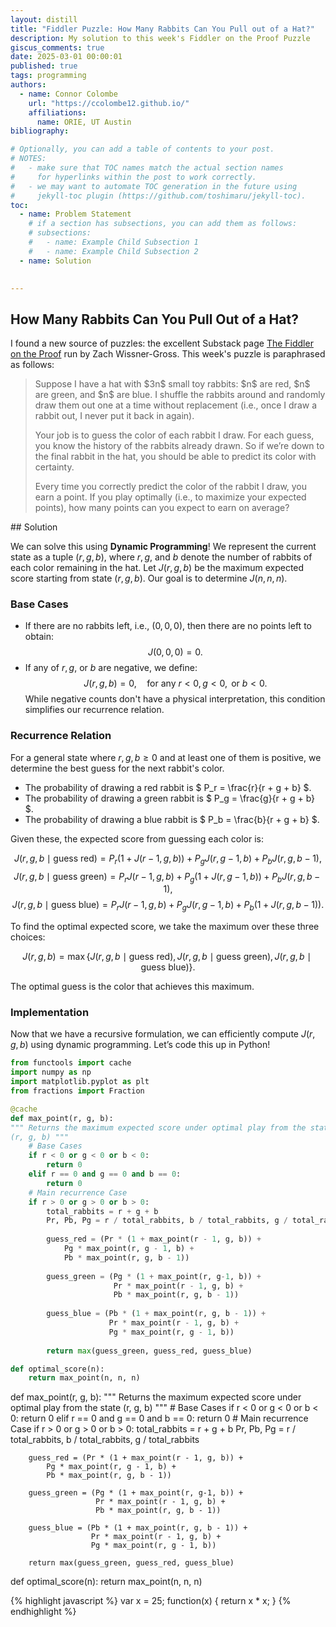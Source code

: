 ```yaml
---
layout: distill
title: "Fiddler Puzzle: How Many Rabbits Can You Pull out of a Hat?"
description: My solution to this week's Fiddler on the Proof Puzzle
giscus_comments: true
date: 2025-03-01 00:00:01
published: true
tags: programming
authors:
  - name: Connor Colombe
    url: "https://ccolombe12.github.io/"
    affiliations:
      name: ORIE, UT Austin
bibliography: 

# Optionally, you can add a table of contents to your post.
# NOTES:
#   - make sure that TOC names match the actual section names
#     for hyperlinks within the post to work correctly.
#   - we may want to automate TOC generation in the future using
#     jekyll-toc plugin (https://github.com/toshimaru/jekyll-toc).
toc:
  - name: Problem Statement
    # if a section has subsections, you can add them as follows:
    # subsections:
    #   - name: Example Child Subsection 1
    #   - name: Example Child Subsection 2
  - name: Solution
  

---
```


## How Many Rabbits Can You Pull Out of a Hat?

I found a new source of puzzles: the excellent Substack page [The Fiddler on the Proof](https://thefiddler.substack.com) run by Zach Wissner-Gross. This week's puzzle is paraphrased as follows: 
<blockquote>Suppose I have a hat with $3n$ small toy rabbits: $n$ are red, $n$ are green, and $n$ are blue. I shuffle the rabbits around and randomly draw them out one at a time without replacement (i.e., once I draw a rabbit out, I never put it back in again).

Your job is to guess the color of each rabbit I draw. For each guess, you know the history of the rabbits already drawn. So if we’re down to the final rabbit in the hat, you should be able to predict its color with certainty.

Every time you correctly predict the color of the rabbit I draw, you earn a point. If you play optimally (i.e., to maximize your expected points), how many points can you expect to earn on average?
</blockquote>
## Solution

We can solve this using **Dynamic Programming**! We represent the current state as a tuple $(r, g, b)$, where $r, g,$ and $b$ denote the number of rabbits of each color remaining in the hat. Let $J(r, g, b)$ be the maximum expected score starting from state $(r, g, b)$. Our goal is to determine $J(n, n, n)$.

### Base Cases

- If there are no rabbits left, i.e., $(0, 0, 0)$, then there are no points left to obtain:
  $$
  J(0, 0, 0) = 0.
  $$
- If any of $r, g,$ or $b$ are negative, we define:
  $$
  J(r, g, b) = 0, \quad \text{for any } r < 0, g < 0, \text{ or } b < 0.
  $$
  While negative counts don't have a physical interpretation, this condition simplifies our recurrence relation.

### Recurrence Relation

For a general state where $r, g, b \geq 0$ and at least one of them is positive, we determine the best guess for the next rabbit's color.

- The probability of drawing a red rabbit is $ P_r = \frac{r}{r + g + b} $.
- The probability of drawing a green rabbit is $ P_g = \frac{g}{r + g + b} $.
- The probability of drawing a blue rabbit is $ P_b = \frac{b}{r + g + b} $.

Given these, the expected score from guessing each color is:

$$
J\left(r, g, b \mid \text{guess red}\right) = P_r (1 + J(r - 1, g, b)) + P_g J(r, g - 1, b) + P_b J(r, g, b - 1),
$$
$$
J\left(r, g, b \mid \text{guess green}\right) = P_r J(r - 1, g, b) + P_g (1 + J(r, g - 1, b)) + P_b J(r, g, b - 1),
$$
$$
J \left(r, g, b \mid \text{guess blue}\right) = P_r J(r - 1, g, b) + P_g J(r, g - 1, b) + P_b (1 + J(r, g, b - 1)).
$$

To find the optimal expected score, we take the maximum over these three choices:

$$
J(r, g, b) = \max \{ J(r, g, b \mid \text{guess red}), J(r, g, b \mid \text{guess green}), J(r, g, b \mid \text{guess blue}) \}.
$$

The optimal guess is the color that achieves this maximum.

### Implementation

Now that we have a recursive formulation, we can efficiently compute $J(r, g, b)$ using dynamic programming. Let’s code this up in Python!

```python
from functools import cache
import numpy as np
import matplotlib.pyplot as plt
from fractions import Fraction

@cache
def max_point(r, g, b):
""" Returns the maximum expected score under optimal play from the state
(r, g, b) """
    # Base Cases
    if r < 0 or g < 0 or b < 0:
        return 0
    elif r == 0 and g == 0 and b == 0:
        return 0
    # Main recurrence Case 
    if r > 0 or g > 0 or b > 0:
        total_rabbits = r + g + b
        Pr, Pb, Pg = r / total_rabbits, b / total_rabbits, g / total_rabbits
        
        guess_red = (Pr * (1 + max_point(r - 1, g, b)) +  
            Pg * max_point(r, g - 1, b) +
            Pb * max_point(r, g, b - 1))
        
        guess_green = (Pg * (1 + max_point(r, g-1, b)) +
                       Pr * max_point(r - 1, g, b) +
                       Pb * max_point(r, g, b - 1))
                       
        guess_blue = (Pb * (1 + max_point(r, g, b - 1)) +
                      Pr * max_point(r - 1, g, b) +
                      Pg * max_point(r, g - 1, b))
        
        return max(guess_green, guess_red, guess_blue)

def optimal_score(n):
    return max_point(n, n, n)
```



<d-code block language="python">
  def max_point(r, g, b):
""" Returns the maximum expected score under optimal play from the state
(r, g, b) """
    # Base Cases
    if r < 0 or g < 0 or b < 0:
        return 0
    elif r == 0 and g == 0 and b == 0:
        return 0
    # Main recurrence Case 
    if r > 0 or g > 0 or b > 0:
        total_rabbits = r + g + b
        Pr, Pb, Pg = r / total_rabbits, b / total_rabbits, g / total_rabbits
        
        guess_red = (Pr * (1 + max_point(r - 1, g, b)) +  
            Pg * max_point(r, g - 1, b) +
            Pb * max_point(r, g, b - 1))
        
        guess_green = (Pg * (1 + max_point(r, g-1, b)) +
                       Pr * max_point(r - 1, g, b) +
                       Pb * max_point(r, g, b - 1))
                       
        guess_blue = (Pb * (1 + max_point(r, g, b - 1)) +
                      Pr * max_point(r - 1, g, b) +
                      Pg * max_point(r, g - 1, b))
        
        return max(guess_green, guess_red, guess_blue)

  def optimal_score(n):
    return max_point(n, n, n)
</d-code>

{% highlight javascript %}
var x = 25;
function(x) {
return x \* x;
}
{% endhighlight %}


